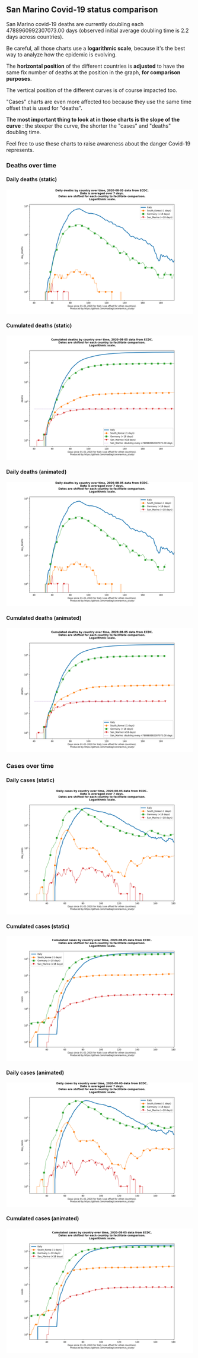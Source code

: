## San Marino Covid-19 status comparison 

San Marino covid-19 deaths are currently doubling each 4788960992307073.00 days (observed initial average doubling time is 2.2 days across countries).



Be careful, all those charts use a **logarithmic scale**, because it's the best way to analyze how the epidemic is evolving.
 
The **horizontal position** of the different countries is **adjusted** to have the same fix number of deaths at the position in the graph, **for comparison purposes**.

The vertical position of the different curves is of course impacted too.

"Cases" charts are even more affected too because they use the same time offset that is used for "deaths".

**The most important thing to look at in those charts is the slope of the curve** : the steeper the curve, the shorter the "cases" and "deaths" doubling time.

Feel free to use these charts to raise awareness about the danger Covid-19 represents. 


 
### Deaths over time
 
#### Daily deaths (static)
![San Marino covid-19 daily deaths static chart](https://raw.githubusercontent.com/madlag/coronavirus_study/master/notebooks/graphs/2020-08-05/countries/San_Marino/2020-08-05_San_Marino_day_deaths.png "San Marino covid-19 day_deaths static chart")   
 
#### Cumulated deaths (static)
![San Marino covid-19 cumulated deaths static chart](https://raw.githubusercontent.com/madlag/coronavirus_study/master/notebooks/graphs/2020-08-05/countries/San_Marino/2020-08-05_San_Marino_deaths.png "San Marino covid-19 deaths static chart")   
 
#### Daily deaths (animated)
![San Marino covid-19 daily deaths animated chart](https://raw.githubusercontent.com/madlag/coronavirus_study/master/notebooks/graphs/2020-08-05/countries/San_Marino/2020-08-05_San_Marino_day_deaths.gif "San Marino covid-19 day_deaths animated chart")   
 
#### Cumulated deaths (animated)
![San Marino covid-19 cumulated deaths animated chart](https://raw.githubusercontent.com/madlag/coronavirus_study/master/notebooks/graphs/2020-08-05/countries/San_Marino/2020-08-05_San_Marino_deaths.gif "San Marino covid-19 deaths animated chart")   

 
### Cases over time
 
#### Daily cases (static)
![San Marino covid-19 daily cases static chart](https://raw.githubusercontent.com/madlag/coronavirus_study/master/notebooks/graphs/2020-08-05/countries/San_Marino/2020-08-05_San_Marino_day_cases.png "San Marino covid-19 day_cases static chart")   
 
#### Cumulated cases (static)
![San Marino covid-19 cumulated cases static chart](https://raw.githubusercontent.com/madlag/coronavirus_study/master/notebooks/graphs/2020-08-05/countries/San_Marino/2020-08-05_San_Marino_cases.png "San Marino covid-19 cases static chart")   
 
#### Daily cases (animated)
![San Marino covid-19 daily cases animated chart](https://raw.githubusercontent.com/madlag/coronavirus_study/master/notebooks/graphs/2020-08-05/countries/San_Marino/2020-08-05_San_Marino_day_cases.gif "San Marino covid-19 day_cases animated chart")   
 
#### Cumulated cases (animated)
![San Marino covid-19 cumulated cases animated chart](https://raw.githubusercontent.com/madlag/coronavirus_study/master/notebooks/graphs/2020-08-05/countries/San_Marino/2020-08-05_San_Marino_cases.gif "San Marino covid-19 cases animated chart")   

